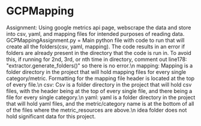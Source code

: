 # GCPMapping
Assignment: Using google metrics api page, webscrape the data and store into csv, yaml, and mapping files for intended purposes of reading data.
GCPMappingAssignment.py = Main python file with code to run that will create all the folders(csv, yaml, mapping). The code results in an error if folders are already present in the directory that the code is run in. To avoid this, if running for 2nd, 3rd, or nth time in directory, comment out line178:     "extractor.generate_folders()" so there is no error.\n
mapping: Mapping is a folder directory in the project that will hold mapping files for every single category/metric. Formatting for the mapping file header is located at the top of every file.\n
csv: Csv is a folder directory in the project that will hold csv files, with the header being at the top of every single file, and there being a file for every single category.\n
yaml: yaml is a folder directory in the project that will hold yaml files, and the metric/category name is at the bottom of all of the files where the metric_resources are above.\n
idea folder does not hold significant data for this project.
